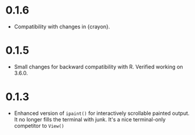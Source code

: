# 0.1.6

* Compatibility with changes in {crayon}.

# 0.1.5

* Small changes for backward compatibility with R. Verified working on 3.6.0.

# 0.1.3

* Enhanced version of `ipaint()` for interactively scrollable painted output. It no longer fills the terminal with junk. It's a nice terminal-only competitor to `View()`